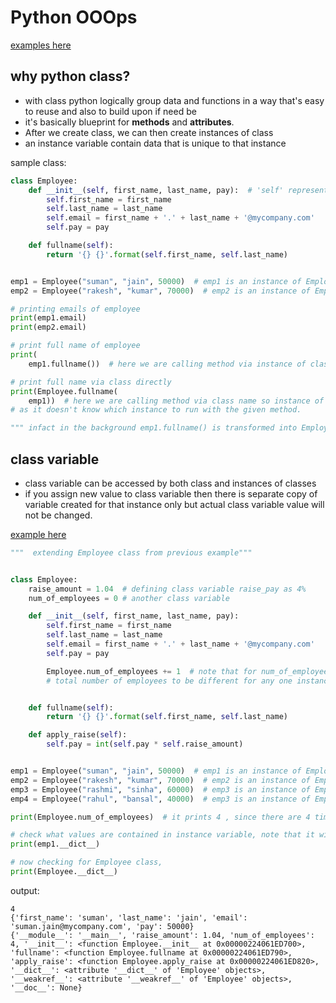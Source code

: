 
# Python OOOps

[examples here ](https://github.com/nitops/python-practice/tree/main/2_oops_concepts)
## why python class?

- with class python logically group data and functions in a way that's easy to reuse and also to build upon if need be 
- it's basically blueprint for **methods** and **attributes**.
- After we create class, we can then create instances of class
- an instance variable contain data that is unique to that instance

sample class:
```python
class Employee:
    def __init__(self, first_name, last_name, pay):  # 'self' represent instance of object called
        self.first_name = first_name
        self.last_name = last_name
        self.email = first_name + '.' + last_name + '@mycompany.com'
        self.pay = pay

    def fullname(self):
        return '{} {}'.format(self.first_name, self.last_name)


emp1 = Employee("suman", "jain", 50000)  # emp1 is an instance of Employee class
emp2 = Employee("rakesh", "kumar", 70000)  # emp2 is an instance of Employee class

# printing emails of employee
print(emp1.email)
print(emp2.email)

# print full name of employee
print(
    emp1.fullname())  # here we are calling method via instance of class so it will pass instance name as 'self' automatically

# print full name via class directly
print(Employee.fullname(
    emp1))  # here we are calling method via class name so instance of class need to be explicitly passed
# as it doesn't know which instance to run with the given method.

""" infact in the background emp1.fullname() is transformed into Employee.fullname(emp1) when method is invoked"""

```

## class variable

- class variable can be accessed by both class and instances of classes
- if you assign new value to class variable then there is separate copy of variable created for that instance only but actual class variable value will not be changed.

[ example here](https://github.com/nitops/python-practice/tree/main/2_oops_concepts/1_class/2_class_variable)

```python
"""  extending Employee class from previous example"""


class Employee:
    raise_amount = 1.04  # defining class variable raise_pay as 4%
    num_of_employees = 0 # another class variable

    def __init__(self, first_name, last_name, pay):
        self.first_name = first_name
        self.last_name = last_name
        self.email = first_name + '.' + last_name + '@mycompany.com'
        self.pay = pay

        Employee.num_of_employees += 1  # note that for num_of_employees we have not used self because we don't want
        # total number of employees to be different for any one instance


    def fullname(self):
        return '{} {}'.format(self.first_name, self.last_name)

    def apply_raise(self):
        self.pay = int(self.pay * self.raise_amount)


emp1 = Employee("suman", "jain", 50000)  # emp1 is an instance of Employee class
emp2 = Employee("rakesh", "kumar", 70000)  # emp2 is an instance of Employee class
emp3 = Employee("rashmi", "sinha", 60000)  # emp3 is an instance of Employee class
emp4 = Employee("rahul", "bansal", 40000)  # emp3 is an instance of Employee class

print(Employee.num_of_employees)  # it prints 4 , since there are 4 times __init__ is called

# check what values are contained in instance variable, note that it will not print raise_amount as its class variable.
print(emp1.__dict__)

# now checking for Employee class,
print(Employee.__dict__)

```
output:
```text
4
{'first_name': 'suman', 'last_name': 'jain', 'email': 'suman.jain@mycompany.com', 'pay': 50000}
{'__module__': '__main__', 'raise_amount': 1.04, 'num_of_employees': 4, '__init__': <function Employee.__init__ at 0x00000224061ED700>, 'fullname': <function Employee.fullname at 0x00000224061ED790>, 'apply_raise': <function Employee.apply_raise at 0x00000224061ED820>, '__dict__': <attribute '__dict__' of 'Employee' objects>, '__weakref__': <attribute '__weakref__' of 'Employee' objects>, '__doc__': None}

```


